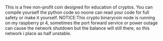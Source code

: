 This is a free non-profit coin designed for education of cryptos. You can compile yourself the python code so noone can read your code for full safety or make it yourself.
NOTICE:This crypto binarycoin node is running on my raspberry pi 4, sometimes the port forward service or power outage can cause the network shutdown but the balance will still there, so this network i place as half unstable.
